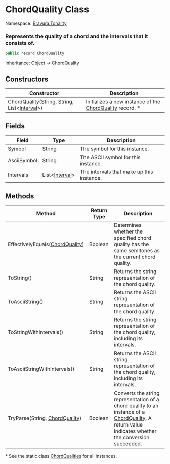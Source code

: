 # ChordQuality Class

Namespace: [Bravura.Tonality](./Bravura.Tonality.md)

### Represents the quality of a chord and the intervals that it consists of.

```csharp
public record ChordQuality
```

Inheritance: Object -> ChordQuality

## Constructors
| Constructor | Description |
| --- | --- |
| ChordQuality(String, String, List<[Interval](./Interval.md)>) | Initializes a new instance of the [ChordQuality](./ChordQuality.md) record. * |

## Fields
| Field | Type | Description |
| --- | --- | --- |
| Symbol | String | The symbol for this instance. |
| AsciiSymbol | String | The ASCII symbol for this instance. |
| Intervals | List<[Interval](./Interval.md)> | The intervals that make up this instance. |

## Methods
| Method | Return Type | Description |
| --- | --- | --- |
| EffectivelyEquals([ChordQuality](./ChordQuality.md)) | Boolean | Determines whether the specified chord quality has the same semitones as the current chord quality. |
| ToString() | String | Returns the string representation of the chord quality. |
| ToAsciiString() | String | Returns the ASCII string representation of the chord quality. |
| ToStringWithIntervals() | String | Returns the string representation of the chord quality, including its intervals. |
| ToAsciiStringWithIntervals() | String | Returns the ASCII string representation of the chord quality, including its intervals. |
| TryParse(String, [ChordQuality](./ChordQuality.md)) | Boolean | Converts the string representation of a chord quality to an instance of a [ChordQuality](./ChordQuality.md). A return value indicates whether the conversion succeeded.

\* See the static class [ChordQualities](./ChordQualities.md) for all instances.
